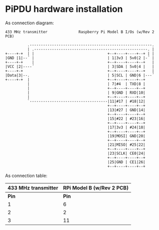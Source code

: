 # PiPDU hardware installation #

As connection diagram:

```
433 MHz transmitter              Raspberry Pi Model B I/Os (w/Rev 2 PCB)

          .-------------------------------------------------------.
          | .---------------------------------------------------. |
+----+-+  | |                                 +--+----+----+--+ | |
|GND |1|--´ |                                 | 1|3v3 | 5v0|2 |-´ |
+----+-+    |                                 +--+----+----+--+   |
|VCC |2|----´                                 | 3|SDA | 5v0|4 |   |
+----+-+                                      +--+----+----+--+   |
|Data|3|--.                                   | 5|SCL | GND|6 |---´
+----+-+  |                                   +--+----+----+--+
          |                                   | 7|#4  | TXD|8 |
          |                                   +--+----+----+--+
          |                                   | 9|GND | RXD|10|
          |                                   +--+----+----+--+
          `-----------------------------------|11|#17 | #18|12|
                                              +--+----+----+--+
                                              |13|#27 | GND|14|
                                              +--+----+----+--+
                                              |15|#22 | #23|16|
                                              +--+----+----+--+
                                              |17|3v3 | #24|18|
                                              +--+----+----+--+
                                              |19|MOSI| GND|20|
                                              +--+----+----+--+
                                              |21|MISO| #25|22|
                                              +--+----+----+--+
                                              |23|SCLK| CE0|24|
                                              +--+----+----+--+
                                              |25|GND | CE1|26|
                                              +--+----+----+--+
```

As connection table:

| 433 MHz transmitter | RPi Model B (w/Rev 2 PCB) |
| ------------------- | ------------------------- |
| **Pin**             | **Pin**                   |
| 1                   | 6                         |
| 2                   | 2                         |
| 3                   | 11                        |

